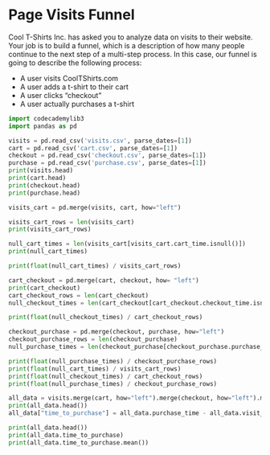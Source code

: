 # Page Visits Funnel
Cool T-Shirts Inc. has asked you to analyze data on visits to their website. Your job is to build a funnel, which is a description of how many people continue to the next step of a multi-step process.
In this case, our funnel is going to describe the following process:
- A user visits CoolTShirts.com
- A user adds a t-shirt to their cart
- A user clicks “checkout”
- A user actually purchases a t-shirt

```python
import codecademylib3
import pandas as pd

visits = pd.read_csv('visits.csv', parse_dates=[1])
cart = pd.read_csv('cart.csv', parse_dates=[1])
checkout = pd.read_csv('checkout.csv', parse_dates=[1])
purchase = pd.read_csv('purchase.csv', parse_dates=[1])
print(visits.head)
print(cart.head)
print(checkout.head)
print(purchase.head)

visits_cart = pd.merge(visits, cart, how="left")

visits_cart_rows = len(visits_cart)
print(visits_cart_rows)

null_cart_times = len(visits_cart[visits_cart.cart_time.isnull()])
print(null_cart_times)

print(float(null_cart_times) / visits_cart_rows)

cart_checkout = pd.merge(cart, checkout, how= "left")
print(cart_checkout)
cart_checkout_rows = len(cart_checkout)
null_checkout_times = len(cart_checkout[cart_checkout.checkout_time.isnull()])

print(float(null_checkout_times) / cart_checkout_rows)

checkout_purchase = pd.merge(checkout, purchase, how="left")
checkout_purchase_rows = len(checkout_purchase)
null_purchase_times = len(checkout_purchase[checkout_purchase.purchase_time.isnull()])

print(float(null_purchase_times) / checkout_purchase_rows)
print(float(null_cart_times) / visits_cart_rows)
print(float(null_checkout_times) / cart_checkout_rows)
print(float(null_purchase_times) / checkout_purchase_rows)

all_data = visits.merge(cart, how="left").merge(checkout, how="left").merge(purchase, how="left")
print(all_data.head())
all_data["time_to_purchase"] = all_data.purchase_time - all_data.visit_time

print(all_data.head())
print(all_data.time_to_purchase)
print(all_data.time_to_purchase.mean())
```